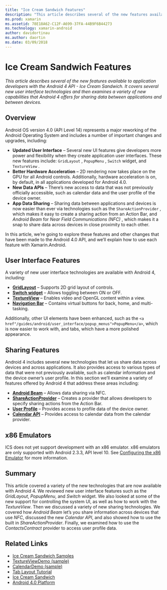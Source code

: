 ```yaml
---
title: "Ice Cream Sandwich Features"
description: "This article describes several of the new features available to application developers with the Android 4 API - Ice Cream Sandwich. It covers several new user interface technologies and then examines a variety of new capabilities that Android 4 offers for sharing data between applications and between devices."
ms.prod: xamarin
ms.assetid: 78E18A62-C12F-A699-37FA-44B9F6B44273
ms.technology: xamarin-android
author: davidortinau
ms.author: daortin
ms.date: 03/09/2018
---
```


# Ice Cream Sandwich Features

_This article describes several of the new features available to application developers with the Android 4 API - Ice Cream Sandwich. It covers several new user interface technologies and then examines a variety of new capabilities that Android 4 offers for sharing data between applications and between devices._

## Overview

Android OS version 4.0 (API Level 14) represents a major reworking of the
Android Operating System and includes a number of important changes and
upgrades, including:

- **Updated User Interface** – Several new UI features give developers more power and flexibility when they create application user interfaces. These new features include:  `GridLayout` ,  `PopupMenu` ,  `Switch` widget, and  `TextureView` .
- **Better Hardware Acceleration** – 2D rendering now takes place on the GPU for all Android controls. Additionally, hardware acceleration is on, by default, in all applications developed for Android 4.0.
- **New Data APIs** – There’s new access to data that was not previously officially accessible, such as calendar data and the user profile of the device owner.
- **App Data Sharing** – Sharing data between applications and devices is now easier than ever via technologies such as the  `ShareActionProvider` , which makes it easy to create a sharing action from an Action Bar, and  *Android Beam* for  *Near Field Communications (NFC)* , which makes it a snap to share data across devices in close proximity to each other.

In this article, we’re going to explore these features and other changes
that have been made to the Android 4.0 API, and we’ll explain how to use each
feature with Xamarin.Android.

## User Interface Features

A variety of new user interface technologies are available with Android 4,
including:

- **[GridLayout](~/android/user-interface/layouts/grid-layout.md)** – Supports 2D grid layout of controls.
- **[Switch widget](~/android/user-interface/controls/switch.md)** – Allows toggling between ON or OFF.
- **[TextureView](~/android/user-interface/controls/texture-view.md)** – Enables video and OpenGL content within a view.
- **[Navigation Bar](~/android/user-interface/controls/navigation-bar.md)** – Contains virtual buttons for back, home, and multi-tasking.

Additionally, other UI elements have been enhanced, such as the `<a href"/guides/android/user_interface/popup_menus">PopupMenu</a>`, which is now easier to work with, and tabs, which have a
more polished appearance.

## Sharing Features

Android 4 includes several new technologies that let us share data across
devices and across applications. It also provides access to various types of
data that were not previously available, such as calendar information and the
device owner’s user profile. In this section we’ll examine a variety of
features offered by Android 4 that address these areas including:

- **[Android Beam](~/android/platform/android-beam.md)** – Allows data sharing via NFC.
- **[ShareActionProvider](~/android/user-interface/controls/action-bar.md)** – Creates a provider that allows developers to specify sharing actions from the Action Bar.
- **[User Profile](~/android/user-interface/user-profile.md)** – Provides access to profile data of the device owner.
- **[Calendar API](~/android/user-interface/controls/calendar.md)** – Provides access to calendar data from the calendar provider.

## x86 Emulators

ICS does not yet support development with an x86 emulator. x86 emulators are
only supported with Android 2.3.3, API level 10. See [Configuring the x86 Emulator](~/android/get-started/installation/android-emulator/index.md) for more information.

## Summary

This article covered a variety of the new technologies that are now available
with Android 4. We reviewed new user interface features such as the *GridLayout*, *PopupMenu*, and *Switch* widget. We also
looked at some of the new support for controlling the system UI, as well as how
to work with the *TextureView*. Then we discussed a variety of new
sharing technologies. We covered how *Android Beam* let’s you share
information across devices that use *NFC*, discussed the new *Calendar API*, and also showed how to use the built in *ShareActionProvider*.
Finally, we examined how to use the *ContactsContract* provider to access
user profile data.

## Related Links

- [Ice Cream Sandwich Samples](https://docs.microsoft.com/samples/xamarin/monodroid-samples/platformfeatures-ics-samples)
- [TextureViewDemo (sample)](https://docs.microsoft.com/samples/xamarin/monodroid-samples/textureviewdemo)
- [CalendarDemo (sample)](https://docs.microsoft.com/samples/xamarin/monodroid-samples/calendardemo)
- [Tab Layout Tutorial](~/android/user-interface/layouts/tab-layout/index.md)
- [Ice Cream Sandwich](https://developer.android.com/about/versions/android-4.0-highlights.html)
- [Android 4.0 Platform](https://developer.android.com/about/versions/android-4.0.html)
